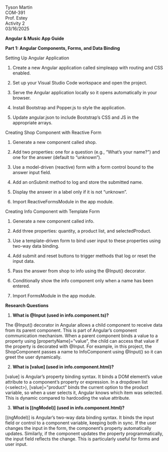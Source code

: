 Tyson Martin  
COM-391  
Prof. Estey  
Activity 2  
03/16/2025

**Angular & Music App Guide**

**Part 1: Angular Components, Forms, and Data Binding**

Setting Up Angular Application

1. Create a new Angular application called simpleapp with routing and CSS enabled.

2. Set up your Visual Studio Code workspace and open the project.

3. Serve the Angular application locally so it opens automatically in your browser.

4. Install Bootstrap and Popper.js to style the application.

5. Update angular.json to include Bootstrap’s CSS and JS in the appropriate arrays.

Creating Shop Component with Reactive Form

1. Generate a new component called shop.

2. Add two properties: one for a question (e.g., “What’s your name?”) and one for the answer (default to “unknown”).

3. Use a model-driven (reactive) form with a form control bound to the answer input field.

4. Add an onSubmit method to log and store the submitted name.

5. Display the answer in a label only if it is not “unknown”.

6. Import ReactiveFormsModule in the app module.

Creating Info Component with Template Form

1. Generate a new component called info.

2. Add three properties: quantity, a product list, and selectedProduct.

3. Use a template-driven form to bind user input to these properties using two-way data binding.

4. Add submit and reset buttons to trigger methods that log or reset the input data.

5. Pass the answer from shop to info using the @Input() decorator.

6. Conditionally show the info component only when a name has been entered.

7. Import FormsModule in the app module.

**Research Questions**

1. **What is @Input (used in info.component.ts)?**

The @Input() decorator in Angular allows a child component to receive data from its parent component. This is part of Angular’s component communication mechanism. When a parent component binds a value to a property using \[propertyName\]="value", the child can access that value if the property is decorated with @Input. For example, in this project, the ShopComponent passes a name to InfoComponent using @Input() so it can greet the user dynamically.

2. **What is \[value\] (used in info.component.html)?**

\[value\] is Angular’s property binding syntax. It binds a DOM element’s value attribute to a component’s property or expression. In a dropdown list (\<select\>), \[value\]="product" binds the current option to the product variable, so when a user selects it, Angular knows which item was selected. This is dynamic compared to hardcoding the value attribute.

3. **What is \[(ngModel)\] (used in info.component.html)?**

\[(ngModel)\] is Angular’s two-way data binding syntax. It binds the input field or control to a component variable, keeping both in sync. If the user changes the input in the form, the component’s property automatically updates. Similarly, if the component updates the property programmatically, the input field reflects the change. This is particularly useful for forms and user input.

